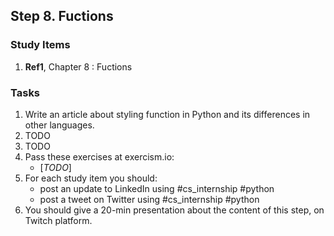 ## Step 8. Fuctions

### Study Items
  1. **Ref1**, Chapter 8 : Fuctions

### Tasks

 1. Write an article about styling function in Python and its differences in other languages.
 2. TODO
 3. TODO
 4. Pass these exercises at exercism.io:
    - [*TODO*]
 5. For each study item you should:  
     - post an update to LinkedIn using #cs_internship #python  
     - post a tweet on Twitter using #cs_internship #python
 6. You should give a 20-min presentation about the content of this step, on Twitch platform.
